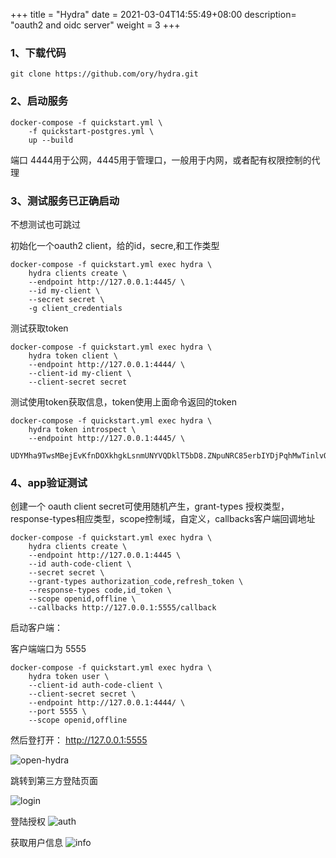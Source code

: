 +++
title = "Hydra"
date =  2021-03-04T14:55:49+08:00
description= "oauth2 and oidc server"
weight = 3
+++


### 1、下载代码

```shell
git clone https://github.com/ory/hydra.git
```

### 2、启动服务

```shell
docker-compose -f quickstart.yml \
    -f quickstart-postgres.yml \
    up --build
```

端口 4444用于公网，4445用于管理口，一般用于内网，或者配有权限控制的代理

### 3、测试服务已正确启动

不想测试也可跳过

初始化一个oauth2 client，给的id，secre,和工作类型

```shell
docker-compose -f quickstart.yml exec hydra \
    hydra clients create \
    --endpoint http://127.0.0.1:4445/ \
    --id my-client \
    --secret secret \
    -g client_credentials
```

测试获取token

```shell
docker-compose -f quickstart.yml exec hydra \
    hydra token client \
    --endpoint http://127.0.0.1:4444/ \
    --client-id my-client \
    --client-secret secret
```

测试使用token获取信息，token使用上面命令返回的token

```shell
docker-compose -f quickstart.yml exec hydra \
    hydra token introspect \
    --endpoint http://127.0.0.1:4445/ \
    UDYMha9TwsMBejEvKfnDOXkhgkLsnmUNYVQDklT5bD8.ZNpuNRC85erbIYDjPqhMwTinlvQmNTk_UvttcLQxFJY
```

### 4、app验证测试

创建一个 oauth client
secret可使用随机产生，grant-types 授权类型，response-types相应类型，scope控制域，自定义，callbacks客户端回调地址

```shell
docker-compose -f quickstart.yml exec hydra \
    hydra clients create \
    --endpoint http://127.0.0.1:4445 \ 
    --id auth-code-client \
    --secret secret \
    --grant-types authorization_code,refresh_token \
    --response-types code,id_token \
    --scope openid,offline \
    --callbacks http://127.0.0.1:5555/callback
```

启动客户端：

客户端端口为 5555

```shell
docker-compose -f quickstart.yml exec hydra \
    hydra token user \
    --client-id auth-code-client \
    --client-secret secret \
    --endpoint http://127.0.0.1:4444/ \
    --port 5555 \
    --scope openid,offline
```

然后登打开： <http://127.0.0.1:5555>

![open-hydra](/images/app/open-hydra.png)

跳转到第三方登陆页面

![login](/images/app/hydra-login.png)

登陆授权
![auth](/images/app/hydra-auth.png)

获取用户信息
![info](/images/app/hydra-getinfo.png)
